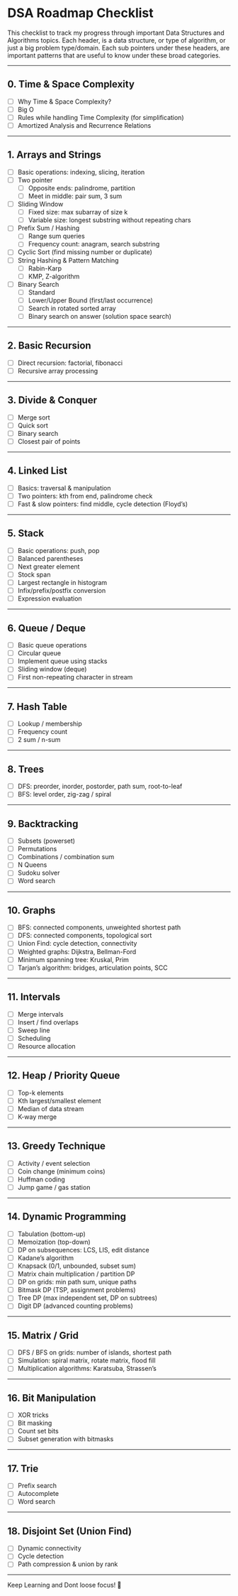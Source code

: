 # DSA Roadmap Checklist

This checklist to track my progress through important Data Structures and Algorithms topics.
Each header, is a data structure, or type of algorithm, or just a big problem type/domain. Each sub pointers under these headers, are important patterns that are useful to know under these broad categories.

---
## 0. Time & Space Complexity
- [ ] Why Time & Space Complexity?
- [ ] Big O
- [ ] Rules while handling Time Complexity (for simplification)
- [ ] Amortized Analysis and Recurrence Relations 
---
## 1. Arrays and Strings
- [ ] Basic operations: indexing, slicing, iteration
- [ ] Two pointer  
  - [ ] Opposite ends: palindrome, partition  
  - [ ] Meet in middle: pair sum, 3 sum  
- [ ] Sliding Window  
  - [ ] Fixed size: max subarray of size k  
  - [ ] Variable size: longest substring without repeating chars  
- [ ] Prefix Sum / Hashing  
  - [ ] Range sum queries  
  - [ ] Frequency count: anagram, search substring  
- [ ] Cyclic Sort (find missing number or duplicate)  
- [ ] String Hashing & Pattern Matching  
  - [ ] Rabin-Karp  
  - [ ] KMP, Z-algorithm  
- [ ] Binary Search  
  - [ ] Standard  
  - [ ] Lower/Upper Bound (first/last occurrence)  
  - [ ] Search in rotated sorted array  
  - [ ] Binary search on answer (solution space search)  

---

## 2. Basic Recursion
- [ ] Direct recursion: factorial, fibonacci  
- [ ] Recursive array processing  

---

## 3. Divide & Conquer
- [ ] Merge sort  
- [ ] Quick sort  
- [ ] Binary search  
- [ ] Closest pair of points  

---

## 4. Linked List
- [ ] Basics: traversal & manipulation  
- [ ] Two pointers: kth from end, palindrome check  
- [ ] Fast & slow pointers: find middle, cycle detection (Floyd’s)  

---

## 5. Stack
- [ ] Basic operations: push, pop  
- [ ] Balanced parentheses  
- [ ] Next greater element  
- [ ] Stock span  
- [ ] Largest rectangle in histogram  
- [ ] Infix/prefix/postfix conversion  
- [ ] Expression evaluation  

---

## 6. Queue / Deque
- [ ] Basic queue operations  
- [ ] Circular queue  
- [ ] Implement queue using stacks  
- [ ] Sliding window (deque)  
- [ ] First non-repeating character in stream  

---

## 7. Hash Table
- [ ] Lookup / membership  
- [ ] Frequency count  
- [ ] 2 sum / n-sum  

---

## 8. Trees
- [ ] DFS: preorder, inorder, postorder, path sum, root-to-leaf  
- [ ] BFS: level order, zig-zag / spiral  

---

## 9. Backtracking
- [ ] Subsets (powerset)  
- [ ] Permutations  
- [ ] Combinations / combination sum  
- [ ] N Queens  
- [ ] Sudoku solver  
- [ ] Word search  

---

## 10. Graphs
- [ ] BFS: connected components, unweighted shortest path  
- [ ] DFS: connected components, topological sort  
- [ ] Union Find: cycle detection, connectivity  
- [ ] Weighted graphs: Dijkstra, Bellman-Ford  
- [ ] Minimum spanning tree: Kruskal, Prim  
- [ ] Tarjan’s algorithm: bridges, articulation points, SCC  

---

## 11. Intervals
- [ ] Merge intervals  
- [ ] Insert / find overlaps  
- [ ] Sweep line  
- [ ] Scheduling  
- [ ] Resource allocation  

---

## 12. Heap / Priority Queue
- [ ] Top-k elements  
- [ ] Kth largest/smallest element  
- [ ] Median of data stream  
- [ ] K-way merge  

---

## 13. Greedy Technique
- [ ] Activity / event selection  
- [ ] Coin change (minimum coins)  
- [ ] Huffman coding  
- [ ] Jump game / gas station  

---

## 14. Dynamic Programming
- [ ] Tabulation (bottom-up)  
- [ ] Memoization (top-down)  
- [ ] DP on subsequences: LCS, LIS, edit distance  
- [ ] Kadane’s algorithm  
- [ ] Knapsack (0/1, unbounded, subset sum)  
- [ ] Matrix chain multiplication / partition DP  
- [ ] DP on grids: min path sum, unique paths  
- [ ] Bitmask DP (TSP, assignment problems)  
- [ ] Tree DP (max independent set, DP on subtrees)  
- [ ] Digit DP (advanced counting problems)  

---

## 15. Matrix / Grid
- [ ] DFS / BFS on grids: number of islands, shortest path  
- [ ] Simulation: spiral matrix, rotate matrix, flood fill  
- [ ] Multiplication algorithms: Karatsuba, Strassen’s  

---

## 16. Bit Manipulation
- [ ] XOR tricks  
- [ ] Bit masking  
- [ ] Count set bits  
- [ ] Subset generation with bitmasks  

---

## 17. Trie
- [ ] Prefix search  
- [ ] Autocomplete  
- [ ] Word search  

---

## 18. Disjoint Set (Union Find)
- [ ] Dynamic connectivity  
- [ ] Cycle detection  
- [ ] Path compression & union by rank  

---

Keep Learning and Dont loose focus! 🚀
